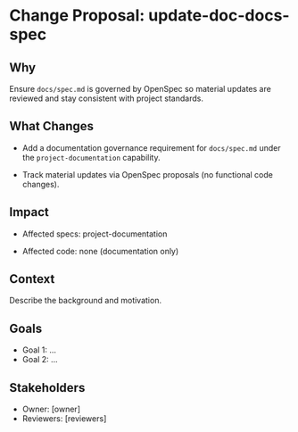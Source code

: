 # Change Proposal: update-doc-docs-spec

## Why

Ensure `docs/spec.md` is governed by OpenSpec so material updates are reviewed and stay consistent with project standards.

## What Changes

- Add a documentation governance requirement for `docs/spec.md` under the `project-documentation` capability.

- Track material updates via OpenSpec proposals (no functional code changes).

## Impact

- Affected specs: project-documentation

- Affected code: none (documentation only)

## Context

Describe the background and motivation.


## Goals

- Goal 1: ...
- Goal 2: ...


## Stakeholders

- Owner: [owner]
- Reviewers: [reviewers]

